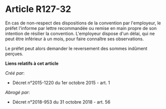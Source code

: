 # Article R127-32

En cas de non-respect des dispositions de la convention par l'employeur, le préfet l'informe par lettre recommandée ou remise
en main propre de son intention de résilier la convention. L'employeur dispose d'un délai, qui ne peut être inférieur à un
mois, pour faire connaître ses observations. 

Le préfet peut alors demander le reversement des sommes indûment perçues.

**Liens relatifs à cet article**

_Créé par_:

  - Décret n°2015-1220 du 1er octobre 2015 - art. 1

_Abrogé par_:

  - Décret n°2018-953 du 31 octobre 2018 - art. 56
